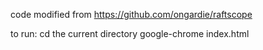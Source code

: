 code modified from https://github.com/ongardie/raftscope

to run:
cd the current directory
google-chrome index.html